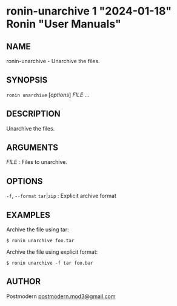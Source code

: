 # ronin-unarchive 1 "2024-01-18" Ronin "User Manuals"

## NAME

ronin-unarchive - Unarchive the files.

## SYNOPSIS

`ronin unarchive` [*options*] *FILE* ...

## DESCRIPTION

Unarchive the files.

## ARGUMENTS

*FILE*
: Files to unarchive.

## OPTIONS

`-f`, `--format` `tar`\|`zip`
: Explicit archive format

## EXAMPLES

Archive the file using tar:

    $ ronin unarchive foo.tar

Archive the file using explicit format:

    $ ronin unarchive -f tar foo.bar

## AUTHOR

Postmodern <postmodern.mod3@gmail.com>
